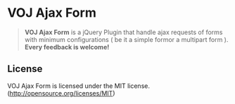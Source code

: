 # VOJ Ajax Form
> **VOJ Ajax Form** is a jQuery Plugin that handle ajax requests of forms with minimum configurations ( be it a simple formor a multipart form ).
**Every feedback is welcome!**

## License

VOJ Ajax Form is licensed under the MIT license. (http://opensource.org/licenses/MIT)

